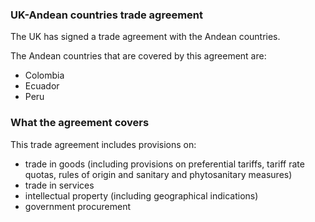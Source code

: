 ### UK-Andean countries trade agreement

The UK has signed a trade agreement with the Andean countries.

The Andean countries that are covered by this agreement are:

- Colombia
- Ecuador
- Peru

### What the agreement covers

This trade agreement includes provisions on:

- trade in goods (including provisions on preferential tariffs, tariff rate quotas, rules of origin and sanitary and phytosanitary measures)
- trade in services
- intellectual property (including geographical indications)
- government procurement